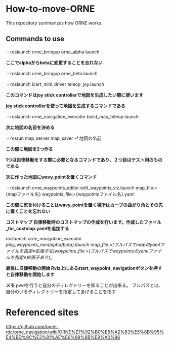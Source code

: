 # How-to-move-ORNE
This repository summarizes how ORNE works.
## Commands to use

 ・roslaunch orne_bringup orne_alpha.launch
 
 __ここでalphaからbetaに変更することを忘れない__
 
 ・roslaunch orne_bringup orne_beta.launch
 
 ・roslaunch icart_mini_driver teleop_joy.launch
 
 **このコマンドはjoy stick controllerで地図を生成したい際に使います**

 __joy stick controllerを使って地図を生成するコマンドである__
 
 ・roslaunch orne_navigation_executor build_map_teleop.launch
 
 __次に地図の名前を決める__
 
 ・rosrun map_server map_saver -f 地図の名前
 
 __この際に地図を2つ作る__
 
 __1つは自律移動をする際に必要となるコマンドであり、２つ目はテスト用のものである__
 
 __次に作った地図にwavy_pointを置くコマンド__
 
 ・roslaunch orne_waypoints_editor edit_waypoints_viz.launch map_file:={mapファイル名} waypoints_file:={waypointsファイル名}.yaml
 
 __この際に気を付けることはwavy_pointを置く場所はカーブの曲がり角とその先に置くことを忘れない__
 
 
 __コストマップ 自律移動時のコストマップの作成を行います。作成したファイル_for_costmap.yamlを追加する__
 
 __roslaunch orne_navigation_executor play_waypoints_nav_(alpha/beta).launch map_file:=(フルパスでmapのyamlファイルを指定※拡張子な)waypoints_file:=(フルパスでwaypointsのyamlファイルを指定※拡張子あり)__
 
 __最後に自律移動の開始 Rviz上にあるstart_waypoint_navigationボタンを押すと自律移動を開始します__
 
 __メモ__
 pwdを行うと自分のディレクトリーを知ることが出来る。
 フルパスとは、自分のいるディレクトリーを指定してあげることを指す
 
 # Referenced sites #
 https://github.com/open-rdc/orne_navigation/wiki/ORNE%E7%92%B0%E5%A2%83%E5%8B%95%E4%BD%9C%E3%81%AE%E6%89%8B%E9%A0%86
